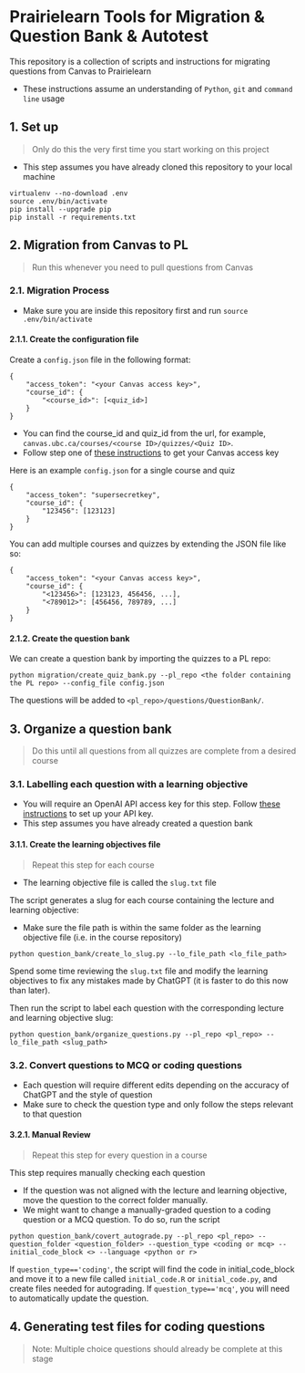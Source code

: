 # Prairielearn Tools for Migration \& Question Bank \& Autotest

This repository is a collection of scripts and instructions for migrating questions from Canvas to Prairielearn

- These instructions assume an understanding of `Python`, `git` and `command line` usage

## 1. Set up 

> Only do this the very first time you start working on this project

- This step assumes you have already cloned this repository to your local machine

```
virtualenv --no-download .env
source .env/bin/activate
pip install --upgrade pip 
pip install -r requirements.txt
```

## 2. Migration from Canvas to PL

> Run this whenever you need to pull questions from Canvas

### 2.1. Migration Process

- Make sure you are inside this repository first and run `source .env/bin/activate` 

#### 2.1.1. Create the configuration file

 Create a `config.json` file in the following format:
```
{
    "access_token": "<your Canvas access key>",
    "course_id": {
        "<course_id>": [<quiz_id>]
    }
}
```
- You can find the course_id and quiz_id from the url, for example, `canvas.ubc.ca/courses/<course ID>/quizzes/<Quiz ID>`.
- Follow step one of [these instructions](https://learninganalytics.ubc.ca/guides/get-started-with-the-canvas-api/) to get your Canvas access key

Here is an example `config.json` for a single course and quiz

```
{
    "access_token": "supersecretkey",
    "course_id": {
        "123456": [123123]
    }
}
```

You can add multiple courses and quizzes by extending the JSON file like so:

```
{
    "access_token": "<your Canvas access key>",
    "course_id": {
        "<123456>": [123123, 456456, ...],
        "<789012>": [456456, 789789, ...]
    }
}
```
#### 2.1.2. Create the question bank

We can create a question bank by importing the quizzes to a PL repo:
```
python migration/create_quiz_bank.py --pl_repo <the folder containing the PL repo> --config_file config.json
```
The questions will be added to `<pl_repo>/questions/QuestionBank/`.

## 3. Organize a question bank

> Do this until all questions from all quizzes are complete from a desired course

### 3.1. Labelling each question with a learning objective
- You will require an OpenAI API access key for this step. Follow [these instructions](https://platform.openai.com/docs/quickstart/step-2-set-up-your-api-key) to set up your API key. 
- This step assumes you have already created a question bank

#### 3.1.1. Create the learning objectives file

> Repeat this step for each course

- The learning objective file is called the `slug.txt` file

The script generates a slug for each course containing the lecture and learning objective:
- Make sure the file path is within the same folder as the learning objective file (i.e. in the course repository)
```
python question_bank/create_lo_slug.py --lo_file_path <lo_file_path>
```
Spend some time reviewing the `slug.txt` file and modify the learning objectives to fix any mistakes made by ChatGPT (it is faster to do this now than later).

Then run the script to label each question with the corresponding lecture and learning objective slug: 
```
python question_bank/organize_questions.py --pl_repo <pl_repo> --lo_file_path <slug_path>
```

### 3.2. Convert questions to MCQ or coding questions

- Each question will require different edits depending on the accuracy of ChatGPT and the style of question
- Make sure to check the question type and only follow the steps relevant to that question

#### 3.2.1. Manual Review

> Repeat this step for every question in a course

This step requires manually checking each question
- If the question was not aligned with the lecture and learning objective, move the question to the correct folder manually.
- We might want to change a manually-graded question to a coding question or a MCQ question. To do so, run the script
```
python question_bank/covert_autograde.py --pl_repo <pl_repo> --question_folder <question_folder> --question_type <coding or mcq> --initial_code_block <> --language <python or r>
```
If `question_type=='coding'`, the script will find the code in initial_code_block and move it to a new file called `initial_code.R` or `initial_code.py`, and create files needed for autograding. 
If `question_type=='mcq'`, you will need to automatically update the question. 

## 4. Generating test files for coding questions

> Note: Multiple choice questions should already be complete at this stage